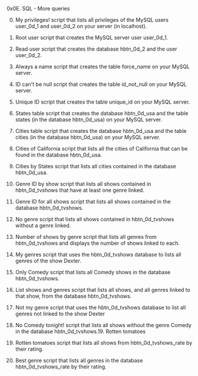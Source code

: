 0x0E. SQL - More queries


0. My privileges!
script that lists all privileges of the MySQL users user_0d_1 and user_0d_2 on your server (in localhost).

1. Root user
script that creates the MySQL server user user_0d_1.

2. Read user
script that creates the database hbtn_0d_2 and the user user_0d_2.

3. Always a name
script that creates the table force_name on your MySQL server.

4. ID can't be null
script that creates the table id_not_null on your MySQL server.

5. Unique ID
script that creates the table unique_id on your MySQL server.

6. States table
script that creates the database hbtn_0d_usa and the table states (in the database hbtn_0d_usa) on your MySQL server.

7. Cities table
script that creates the database hbtn_0d_usa and the table cities (in the database hbtn_0d_usa) on your MySQL server.

8. Cities of California
script that lists all the cities of California that can be found in the database hbtn_0d_usa.

9. Cities by States
script that lists all cities contained in the database hbtn_0d_usa.

10. Genre ID by show
script that lists all shows contained in hbtn_0d_tvshows that have at least one genre linked.

11. Genre ID for all shows
script that lists all shows contained in the database hbtn_0d_tvshows.

12. No genre
script that lists all shows contained in hbtn_0d_tvshows without a genre linked.

13. Number of shows by genre
script that lists all genres from hbtn_0d_tvshows and displays the number of shows linked to each.

14. My genres
script that uses the hbtn_0d_tvshows database to lists all genres of the show Dexter.

15. Only Comedy
script that lists all Comedy shows in the database hbtn_0d_tvshows.

16. List shows and genres
script that lists all shows, and all genres linked to that show, from the database hbtn_0d_tvshows.

17. Not my genre
script that uses the hbtn_0d_tvshows database to list all genres not linked to the show Dexter

18. No Comedy tonight!
script that lists all shows without the genre Comedy in the database hbtn_0d_tvshows.19. Rotten tomatoes

19. Rotten tomatoes
script that lists all shows from hbtn_0d_tvshows_rate by their rating.

20. Best genre
script that lists all genres in the database hbtn_0d_tvshows_rate by their rating.

